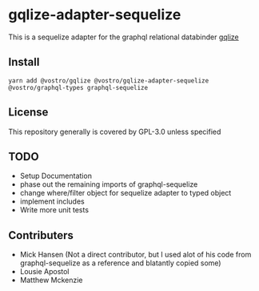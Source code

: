 # gqlize-adapter-sequelize

This is a sequelize adapter for the graphql relational databinder [gqlize](https://github.com/VostroNet/gqlize) 

## Install

```
yarn add @vostro/gqlize @vostro/gqlize-adapter-sequelize @vostro/graphql-types graphql-sequelize
```

## License

This repository generally is covered by GPL-3.0 unless specified


## TODO
- Setup Documentation
- phase out the remaining imports of graphql-sequelize
- change where/filter object for sequelize adapter to typed object 
- implement includes
- Write more unit tests

## Contributers

- Mick Hansen (Not a direct contributor, but I used alot of his code from graphql-sequelize as a reference and blatantly copied some)
- Lousie Apostol
- Matthew Mckenzie
